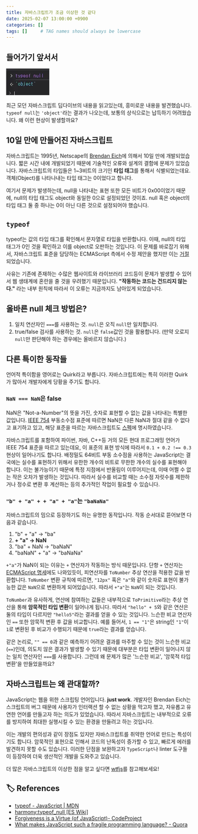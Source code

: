 ```yaml
---
title: 자바스크립트가 조금 이상한 것 같다
date: 2025-02-07 13:00:00 +0900
categories: []
tags: []     # TAG names should always be lowercase
---
```


## 들어가기 앞서서

![](/assets//img/javascript-is-weird/0.webp)

최근 모던 자바스크립트 딥다이브의 내용을 읽고있는데, 흥미로운 내용을 발견했습니다. `typeof null`는 `'object'`라는 결과가 나오는데, 보통의 상식으로는 납득하기 어려웠습니다. 왜 이런 현상이 발생할까요?

## 10일 만에 만들어진 자바스크립트

자바스크립트는 1995년, Netscape의 [Brendan Eich](https://en.wikipedia.org/wiki/Brendan_Eich)에 의해서 10일 만에 개발되었습니다. 짧은 시간 내에 개발되었기 때문에 기술적인 오류와 설계의 결함에 문제가 있었습니다. 자바스크립트의 타입들은 1~3비트의 크기인 **타입 태그**를 통해서 식별되었는데요. 객체(Object)를 나타나내는 타입 태그는 0이었다고 합니다.

여기서 문제가 발생하는데, null을 나타내는 표현 또한 모든 비트가 0x00이었기 때문에, null의 타입 태그도 object와 동일한 0으로 설정되었던 것이죠. null 혹은 object의 타입 태그 둘 중 하나는 0이 아닌 다른 것으로 설정되어야 했습니다.

## `typeof`

typeof는 값의 타입 태그를 확인해서 문자열로 타입을 반환합니다. 이때, null의 타입 태그가 0인 것을 확인하고 이를 object로 오판하는 것입니다. 이 문제를 바로잡기 위해서, 자바스크립트 표준을 담당하는 ECMAScript 측에서 수정 제안을 했지만 이는 [거절](https://web.archive.org/web/20160331031419/http://wiki.ecmascript.org:80/doku.php?id=harmony:typeof_null)되었습니다.

사유는 기존에 존재하는 수많은 웹사이트와 라이브러리 코드등이 문제가 발생할 수 있어서 웹 생태계에 혼란을 줄 것을 우려했기 때문입니다. **"작동하는 코드는 건드리지 않는다."** 라는 내부 원칙에 따라서 이 오류는 지금까지도 남아있게 되었습니다.

## 올바른 null 체크 방법은?

1. 일치 연산자인 `===`를 사용하는 것. `null`은 오직 `null`만 일치합니다.
2. true/false 검사를 사용하는 것. `null`은 `false`값인 것을 활용합니다. (만약 오로지 `null`만 판단해야 하는 경우에는 올바르지 않습니다.)

## 다른 특이한 동작들

언어적 특이함을 영어로는 Quirk라고 부릅니다. 자바스크립트에는 특히 이러한 Quirk가 많아서 개발자에게 당황을 주기도 합니다.

### `NaN === NaN`은 false

NaN은 "Not-a-Number"의 뜻을 가진, 숫자로 표현할 수 없는 값을 나타내는 특별한 값입니다. [IEEE 754](https://ko.wikipedia.org/wiki/IEEE_754) 부동소수점 표준에 따르면 NaN은 다른 NaN과 절대 같을 수 없다고 표기하고 있고, 해당 표준을 따르는 자바스크립트도 [스펙](https://es5.github.io/#x11.9.6)에 명시하였습니다.

자바스크립트를 포함하여 파이썬, 자바, C++등 거의 모든 현대 프로그래밍 언어가 IEEE 754 표준을 따르고 있는데요, 이 표준의 표현 방식에 따라서 `0.1 + 0.2 !== 0.3` 현상이 일어나기도 합니다. 배정밀도 64비트 부동 소수점을 사용하는 JavaScript는 결국에는 실수를 표현하기 위해서 유한한 개수의 비트로 무한한 개수의 실수를 표현해야 합니다. 이는 불가능이기 때문에 특정 지점에서 반올림이 이루어지는데, 이때 어쩔 수 없는 작은 오차가 발생하는 것입니다. 따라서 실수를 비교할 때는 소수점 자릿수를 제한하거나 정수로 변환 후 계산하는 등의 추가적인 작업이 필요할 수 있습니다.

### `"b" + "a" + + "a" + "a"`는 `"baNaNa"`

자바스크립트의 밈으로 등장하기도 하는 유명한 동작입니다. 작동 순서대로 뜯어보면 다음과 같습니다.

1. "b" + "a" -> "ba"
2. **+ "a" -> NaN**
3. "ba" + NaN -> "baNaN"
4. "baNaN" + "a" -> "baNaNa"

`+"a"`가 NaN이 되는 이유는 `+` 연산자가 작동하는 방식 때문입니다. 단항 `+` 연산자는 [ECMAScript 명세](https://262.ecma-international.org/14.0/#sec-unary-plus-operator)에도 나와있듯이, 피연산자를 `ToNumber` 추상 연산을 적용한 값을 반환합니다. `ToNumber` 변환 규칙에 따르면, `"12px"` 혹은 `"a"`와 같이 숫자로 표현이 불가능한 값은 `NaN`으로 변환하게 되어있습니다. 따라서 `+"a"`는 `NaN`이 되는 것입니다.

`ToNumber`과 유사하게, 연산에 참여하는 값들은 내부적으로 `ToPrimitive`라는 추상 연산을 통해 **암묵적인 타입 변환**이 일어나게 됩니다. 따라서 `"hello" + 5`와 같은 연산은 둘의 타입이 다르지만 `"hello5"`라는 결과를 얻을 수 있는 것입니다. 느슨한 비교 연산자인 `==` 또한 암묵적 변환 후 값을 비교합니다. 예를 들어서, `1 == "1"`은 string인 `"1"`이 `1`로 변환된 후 비교가 수행되기 때문에 `true`라는 결과를 얻습니다.

같은 논리로, `"" == 0`과 같은 예측하기 어려운 결과를 마주할 수 있는 것이 느슨한 비교(`==`)인데, 의도치 않은 결과가 발생할 수 있기 때문에 대부분은 타입 변환이 일어나지 않는 일치 연산자인 `===`를 사용합니다. 그런데 왜 문제가 많은 '느슨한 비교', '암묵적 타입 변환'을 만들었을까요?

## 자바스크립트는 왜 관대할까?

JavaScript는 웹을 위한 스크립팅 언어입니다. **just work**. 개발자인 Brendan Eich는 스크립트의 버그 때문에 사용자가 인터랙션 할 수 없는 상황을 막고자 했고, 자유롭고 유연한 언어를 만들고자 하는 의도가 있었습니다. 따라서 자바스크립트는 내부적으로 오류를 방지하여 최대한 실행시킬 수 있는 환경을 만들려고 하는 것입니다.

이는 개발의 편의성과 같이 장점도 있지만 자바스크립트를 취약한 언어로 만드는 특성이기도 합니다. 암묵적인 표현으로 인해서 코드의 난독성이 증가할 수 있고, 빠르게 에러를 발견하지 못할 수도 있습니다. 이러한 단점을 보완하고자 `TypeScript`나 linter 도구들이 등장하여 더욱 생산적인 개발을 도와주고 있습니다.

더 많은 자바스크립트의 이상한 점을 알고 싶다면 [wtfjs](https://github.com/denysdovhan/wtfjs)를 참고해보세요!

## 🏷️ References

- [typeof - JavaScript | MDN](https://developer.mozilla.org/ko/docs/Web/JavaScript/Reference/Operators/typeof)
- [harmony:typeof_null [ES Wiki]](https://web.archive.org/web/20160331031419/http://wiki.ecmascript.org:80/doku.php?id=harmony:typeof_null)
- [Forgiveness is a Virtue (of JavaScript)- CodeProject](https://www.codeproject.com/Articles/516925/Forgiveness-is-a-Virtue-of-JavaScript)
- [What makes JavaScript such a fragile programming language? - Quora](https://www.quora.com/What-makes-JavaScript-such-a-fragile-programming-language)
